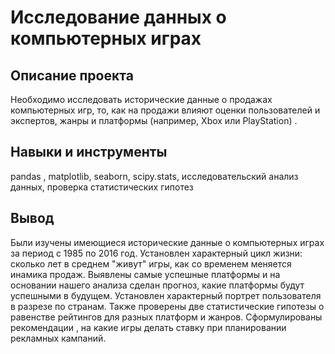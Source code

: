 # Исследование данных о компьютерных играх 

Описание проекта
----------------------------------------------
Необходимо исследовать исторические данные о продажах компьютерных игр, то, как на продажи влияют оценки пользователей и экспертов, жанры и платформы (например, Xbox или PlayStation) .

Навыки и инструменты
-------------------------------------
pandas , matplotlib, seaborn, scipy.stats, исследовательский анализ данных, проверка статистических гипотез

Вывод
-------------------------------------

Были изучены имеющиеся исторические данные о компьютерных играх за период с 1985 по 2016 год. Установлен характерный цикл жизни: сколько лет в среднем "живут" игры, как со временем меняется инамика продаж. Выявлены самые успешные платформы и на основании нашего анализа сделан прогноз, какие платформы будут успешными в будущем. Установлен характерный портрет пользователя в разрезе по странам. Также проверены две статистические гипотезы о равенстве рейтингов для разных платформ и жанров. Сформулированы рекомендации , на какие игры делать ставку при планировании рекламных кампаний.
